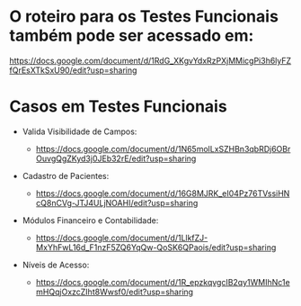 # O roteiro para os Testes Funcionais também pode ser acessado em:

https://docs.google.com/document/d/1RdG_XKgvYdxRzPXjMMicgPi3h6lyFZfQrEsXTkSxU90/edit?usp=sharing

# Casos em Testes Funcionais

- Valida Visibilidade de Campos:
  - https://docs.google.com/document/d/1N65molLxSZHBn3qbRDj6OBrOuvgQgZKyd3j0JEb32rE/edit?usp=sharing
    
- Cadastro de Pacientes: 
  - https://docs.google.com/document/d/16G8MJRK_eI04Pz76TVssiHNcQ8nCVg-JTJ4ULjNOAHI/edit?usp=sharing

- Módulos Financeiro e Contabilidade: 
  - https://docs.google.com/document/d/1LlkfZJ-MxYhFwL16d_F1nzF5ZQ6YqQw-QoSK6QPaois/edit?usp=sharing

- Níveis de Acesso:
  - https://docs.google.com/document/d/1R_epzkqvgcIB2qy1WMIhNc1emHQqjOxzcZIht8Wwsf0/edit?usp=sharing



